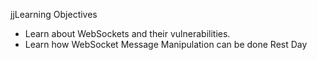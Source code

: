 jjLearning Objectives
- Learn about WebSockets and their vulnerabilities.
- Learn how WebSocket Message Manipulation can be done
Rest
Day


